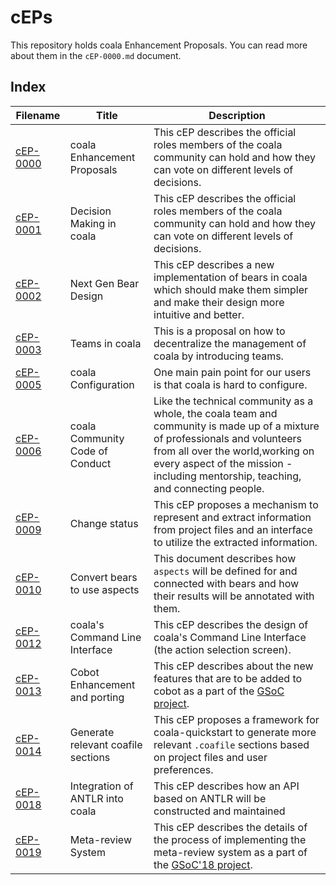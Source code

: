 # cEPs

This repository holds coala Enhancement Proposals. You can read more about them
in the `cEP-0000.md` document.

## Index

| Filename                | Title                              | Description                                                                                                                                                                                                                                           |
| ----------------------- | ---------------------------------- | ----------------------------------------------------------------------------------------------------------------------------------------------------------------------------------------------------------------------------------------------------- |
| [cEP-0000](cEP-0000.md) | coala Enhancement Proposals        | This cEP describes the official roles members of the coala community can hold and how they can vote on different levels of decisions.                                                                                                                 |
| [cEP-0001](cEP-0001.md) | Decision Making in coala           | This cEP describes the official roles members of the coala community can hold and how they can vote on different levels of decisions.                                                                                                                 |
| [cEP-0002](cEP-0002.md) | Next Gen Bear Design               | This cEP describes a new implementation of bears in coala which should make them simpler and make their design more intuitive and better.                                                                                                             |
| [cEP-0003](cEP-0003.md) | Teams in coala                     | This is a proposal on how to decentralize the management of coala by introducing teams.                                                                                                                                                               |
| [cEP-0005](cEP-0005.md) | coala Configuration                | One main pain point for our users is that coala is hard to configure.                                                                                                                                                                                 |
| [cEP-0006](cEP-0006.md) | coala Community Code of Conduct    | Like the technical community as a whole, the coala team and community is made up of a mixture of professionals and volunteers from all over the world,working on every aspect of the mission - including mentorship, teaching, and connecting people. |
| [cEP-0009](cEP-0009.md) | Change status                      | This cEP proposes a mechanism to represent and extract information from project files and an interface to utilize the extracted information.                                                                                                          |
| [cEP-0010](cEP-0010.md) | Convert bears to use aspects       | This document describes how `aspects` will be defined for and connected with bears and how their results will be annotated with them.                                                                                                                 |
| [cEP-0012](cEP-0012.md) | coala's Command Line Interface     | This cEP describes the design of coala's Command Line Interface (the action selection screen).                                                                                                                                                        |
| [cEP-0013](cEP-0013.md) | Cobot Enhancement and porting      | This cEP describes about the new features that are to be added to cobot as a part of the [GSoC project](https://summerofcode.withgoogle.com/projects/#4913450777051136).                                                                              |
| [cEP-0014](cEP-0014.md) | Generate relevant coafile sections | This cEP proposes a framework for coala-quickstart to generate more relevant `.coafile` sections based on project files and user preferences.                                                                                                         |
| [cEP-0018](cEP-0018.md) | Integration of ANTLR into coala    | This cEP describes how an API based on ANTLR will be constructed and maintained                                                                                                                                                                       |
| [cEP-0019](cEP-0019.md) | Meta-review System                 | This cEP describes the details of the process of implementing the meta-review system as a part of the [GSoC'18 project](https://summerofcode.withgoogle.com/projects/#5188493739819008).                                                              |
